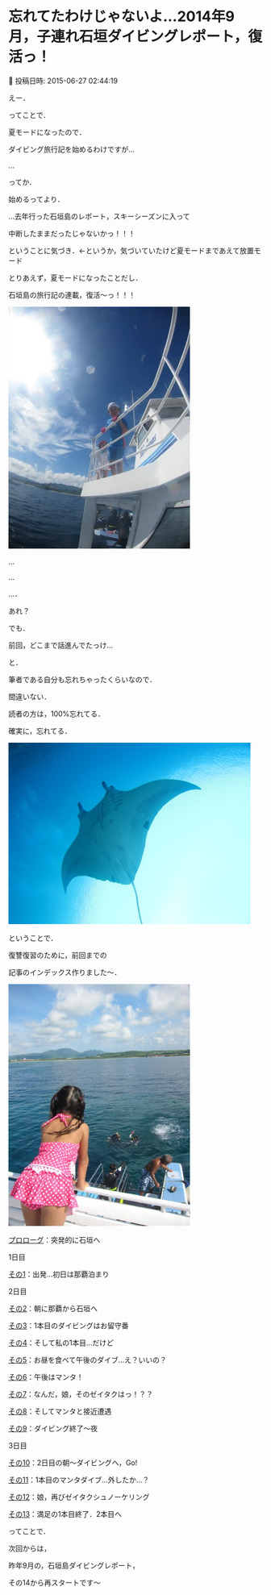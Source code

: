 # 忘れてたわけじゃないよ…2014年9月，子連れ石垣ダイビングレポート，復活っ！

📅 投稿日時: 2015-06-27 02:44:19

えー．


ってことで．





夏モードになったので．


ダイビング旅行記を始めるわけですが…


…


ってか．


始めるってより．





…去年行った石垣島のレポート，スキーシーズンに入って


中断したままだったじゃないかっ！！！


ということに気づき．←というか，気づいていたけど夏モードまであえて放置モード





とりあえず，夏モードになったことだし．


石垣島の旅行記の連載，復活～っ！！！




![0222cef0823b08ebc08c1d7eb5a91e94.jpg](images/0222cef0823b08ebc08c1d7eb5a91e94.jpg)







…


…


…．


あれ？


でも．


前回，どこまで話進んでたっけ…





と．


筆者である自分も忘れちゃったくらいなので．


間違いない．


読者の方は，100%忘れてる．


確実に，忘れてる．




![c6bc1949a8167b41a520c4802c3e48f7.jpg](images/c6bc1949a8167b41a520c4802c3e48f7.jpg)







ということで．


復讐復習のために，前回までの


記事のインデックス作りました～．




![113006bb0abccf15b6ec56ce69ce0269.jpg](images/113006bb0abccf15b6ec56ce69ce0269.jpg)







[プロローグ](edd2368d3cf52b5cc7bbb2568f8eace7a.md)：突発的に石垣へ





1日目


[その1](ef80da38963c90022c921dba8120b2566.md)：出発…初日は那覇泊まり





2日目


[その2](e5a5fa185df28f86b9585a253ad43e756.md)：朝に那覇から石垣へ


[その3](ebbec282e1d8720dc8d51dbcc75d4903b.md)：1本目のダイビングはお留守番


[その4](e335ce19a3e678f2a96d50382a8cec709.md)：そして私の1本目…だけど


[その5](eee01b2d578bf774d5c5adfce9eea6d87.md)：お昼を食べて午後のダイブ…え？いいの？


[その6](e4ae60378b9deda8f1724082c1a66fc8b.md)：午後はマンタ！


[その7](ebd3f2d2ed00361c834e359755770c33d.md)：なんだ，娘，そのゼイタクはっ！？？


[その8](e35fb2bdc72df4266287ae47ce9b439fc.md)：そしてマンタと接近遭遇


[その9](ef722b9a1f19edfddcb28827135cd1c76.md)：ダイビング終了～夜





3日目


[その10](e2d2073e469aff0e7d69fe77d5ccc0175.md)：2日目の朝～ダイビングへ，Go!


[その11](e0a531b9833bda21f7bad38da59b7d014.md)：1本目のマンタダイブ…外したか…？


[その12](eb19068fd013ee77a8328bb6b3e177bfc.md)：娘，再びゼイタクシュノーケリング


[その13](e59abcaf48251d873fe3104f3c771b864.md)：満足の1本目終了．2本目へ





ってことで．


次回からは，


昨年9月の，石垣島ダイビングレポート，


その14から再スタートです～
